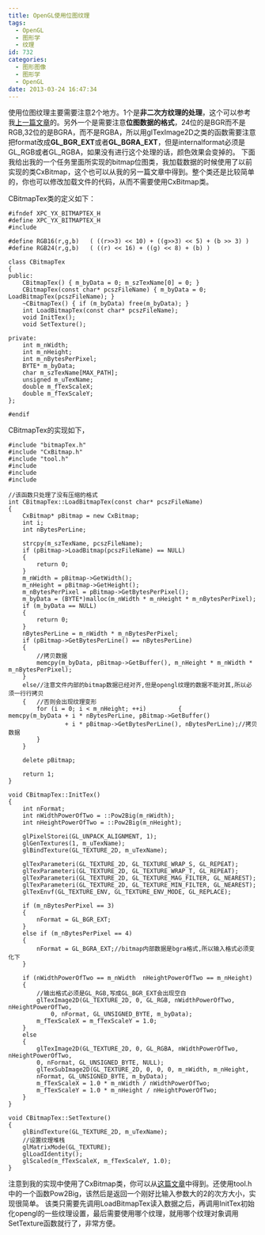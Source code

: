 ```yaml
---
title: OpenGL使用位图纹理
tags:
  - OpenGL
  - 图形学
  - 纹理
id: 732
categories:
  - 图形图像
  - 图形学
  - OpenGL
date: 2013-03-24 16:47:34
---
```


使用位图纹理主要需要注意2个地方。1个是**非二次方纹理的处理**，这个可以参考我[上一篇文章](http://www.xpc-yx.com/2013/03/opengl%E5%A6%82%E4%BD%95%E4%BD%BF%E7%94%A8%E9%95%BF%E5%AE%BD%E9%9D%9E2%E6%AC%A1%E6%96%B9%E7%9A%84%E7%BA%B9%E7%90%86/)的。另外一个是需要注意**位图数据的格式**，24位的是BGR而不是RGB,32位的是BGRA，而不是RGBA，所以用glTexImage2D之类的函数需要注意把format改成**GL_BGR_EXT**或者**GL_BGRA_EXT**，但是internalformat必须是GL_RGB或者GL_RGBA，如果没有进行这个处理的话，颜色效果会变掉的。
下面我给出我的一个任务里面所实现的bitmap位图类，我加载数据的时候使用了以前实现的类CxBitmap，这个也可以从我的另一篇文章中得到。整个类还是比较简单的，你也可以修改加载文件的代码，从而不需要使用CxBitmap类。

CBitmapTex类的定义如下：

``` stylus
#ifndef XPC_YX_BITMAPTEX_H
#define XPC_YX_BITMAPTEX_H
#include

#define RGB16(r,g,b)   ( ((r>>3) << 10) + ((g>>3) << 5) + (b >> 3) )
#define RGB24(r,g,b)   ( ((r) << 16) + ((g) << 8) + (b) )

class CBitmapTex
{
public:
    CBitmapTex() { m_byData = 0; m_szTexName[0] = 0; }
    CBitmapTex(const char* pcszFileName) { m_byData = 0; LoadBitmapTex(pcszFileName); }
    ~CBitmapTex() { if (m_byData) free(m_byData); }
    int LoadBitmapTex(const char* pcszFileName);
    void InitTex();
    void SetTexture();

private:
    int m_nWidth;
    int m_nHeight;
    int m_nBytesPerPixel;
    BYTE* m_byData;
    char m_szTexName[MAX_PATH];
    unsigned m_uTexName;
    double m_fTexScaleX;
    double m_fTexScaleY;
};

#endif
```

CBitmapTex的实现如下，

``` stylus
#include "bitmapTex.h"
#include "CxBitmap.h"
#include "tool.h"
#include
#include
#include

//该函数只处理了没有压缩的格式
int CBitmapTex::LoadBitmapTex(const char* pcszFileName)
{
    CxBitmap* pBitmap = new CxBitmap;
    int i;
    int nBytesPerLine;

    strcpy(m_szTexName, pcszFileName);
    if (pBitmap->LoadBitmap(pcszFileName) == NULL)
    {
        return 0;
    }
    m_nWidth = pBitmap->GetWidth();
    m_nHeight = pBitmap->GetHeight();
    m_nBytesPerPixel = pBitmap->GetBytesPerPixel();
    m_byData = (BYTE*)malloc(m_nWidth * m_nHeight * m_nBytesPerPixel);
    if (m_byData == NULL)
    {
        return 0;
    }
    nBytesPerLine = m_nWidth * m_nBytesPerPixel;
    if (pBitmap->GetBytesPerLine() == nBytesPerLine)
    {
        //拷贝数据
        memcpy(m_byData, pBitmap->GetBuffer(), m_nHeight * m_nWidth * m_nBytesPerPixel);
    }
    else//注意文件内部的bitmap数据已经对齐,但是opengl纹理的数据不能对其,所以必须一行行拷贝
    {   //否则会出现纹理变形
        for (i = 0; i < m_nHeight; ++i)         {           memcpy(m_byData + i * nBytesPerLine, pBitmap->GetBuffer()
                + i * pBitmap->GetBytesPerLine(), nBytesPerLine);//拷贝数据
        }
    }

    delete pBitmap;

    return 1;
}

void CBitmapTex::InitTex()
{
    int nFormat;
    int nWidthPowerOfTwo = ::Pow2Big(m_nWidth);
    int nHeightPowerOfTwo = ::Pow2Big(m_nHeight);

    glPixelStorei(GL_UNPACK_ALIGNMENT, 1);
    glGenTextures(1, m_uTexName);
    glBindTexture(GL_TEXTURE_2D, m_uTexName);

    glTexParameteri(GL_TEXTURE_2D, GL_TEXTURE_WRAP_S, GL_REPEAT);
    glTexParameteri(GL_TEXTURE_2D, GL_TEXTURE_WRAP_T, GL_REPEAT);
    glTexParameteri(GL_TEXTURE_2D, GL_TEXTURE_MAG_FILTER, GL_NEAREST);
    glTexParameteri(GL_TEXTURE_2D, GL_TEXTURE_MIN_FILTER, GL_NEAREST);
    glTexEnvf(GL_TEXTURE_ENV, GL_TEXTURE_ENV_MODE, GL_REPLACE);

    if (m_nBytesPerPixel == 3)
    {
        nFormat = GL_BGR_EXT;
    }
    else if (m_nBytesPerPixel == 4)
    {
        nFormat = GL_BGRA_EXT;//bitmap内部数据是bgra格式,所以输入格式必须变化下
    }

    if (nWidthPowerOfTwo == m_nWidth  nHeightPowerOfTwo == m_nHeight)
    {
        //输出格式必须是GL_RGB,写成GL_BGR_EXT会出现空白
        glTexImage2D(GL_TEXTURE_2D, 0, GL_RGB, nWidthPowerOfTwo, nHeightPowerOfTwo,
            0, nFormat, GL_UNSIGNED_BYTE, m_byData);
        m_fTexScaleX = m_fTexScaleY = 1.0;
    }
    else
    {
        glTexImage2D(GL_TEXTURE_2D, 0, GL_RGBA, nWidthPowerOfTwo, nHeightPowerOfTwo,
        0, nFormat, GL_UNSIGNED_BYTE, NULL);
        glTexSubImage2D(GL_TEXTURE_2D, 0, 0, 0, m_nWidth, m_nHeight,
        nFormat, GL_UNSIGNED_BYTE, m_byData);
        m_fTexScaleX = 1.0 * m_nWidth / nWidthPowerOfTwo;
        m_fTexScaleY = 1.0 * m_nHeight / nHeightPowerOfTwo;
    }
}

void CBitmapTex::SetTexture()
{
    glBindTexture(GL_TEXTURE_2D, m_uTexName);
    //设置纹理堆栈
    glMatrixMode(GL_TEXTURE);
    glLoadIdentity();
    glScaled(m_fTexScaleX, m_fTexScaleY, 1.0);
}
```

注意到我的实现中使用了CxBitmap类，你可以从[这篇文章](http://www.xpc-yx.com/2013/01/%E4%BD%8D%E5%9B%BE%E6%95%B0%E5%AD%97%E5%9B%BE%E5%83%8F%E5%A4%84%E7%90%86%E7%B1%BBcxbitmap/)中得到。还使用tool.h中的一个函数Pow2Big，该然后是返回一个刚好比输入参数大的2的次方大小，实现很简单。
该类只需要先调用LoadBitmapTex读入数据之后，再调用InitTex初始化opengl的一些纹理设置，最后需要使用哪个纹理，就用哪个纹理对象调用SetTexture函数就行了，非常方便。